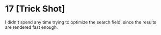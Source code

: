 # 17 [Trick Shot] 

I didn't spend any time trying to optimize the search field, since the results are rendered fast enough.
